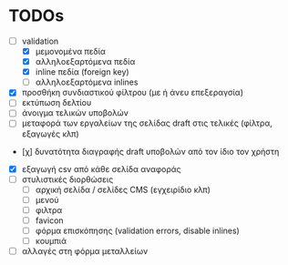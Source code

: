 # TODOs

- [ ] validation
  - [x] μεμονομένα πεδία
  - [x] αλληλοεξαρτόμενα πεδία
  - [x] inline πεδία (foreign key)
  - [ ] αλληλοεξαρτόμενα inlines
- [x] προσθήκη συνδιαστικού φίλτρου (με ή άνευ επεξεραγσία)
- [ ] εκτύπωση δελτίου
- [ ] άνοιγμα τελικών υποβολών
- [ ] μεταφορά των εργαλείων της σελίδας draft στις τελικές (φίλτρα, εξαγωγές κλπ)
- [χ] δυνατότητα διαγραφής draft υποβολών από τον ίδιο τον χρήστη
- [x] εξαγωγή csv από κάθε σελίδα αναφοράς
- [ ] στυλιστικές διορθώσεις
  - [ ] αρχική σελίδα / σελίδες CMS (εγχειρίδιο κλπ)
  - [ ] μενού
  - [ ] φιλτρα
  - [ ] favicon
  - [ ] φόρμα επισκόπησης (validation errors, disable inlines)
  - [ ] κουμπιά
- [ ] αλλαγές στη φόρμα μεταλλείων
